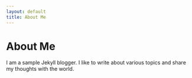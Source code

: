 ```yaml
---
layout: default
title: About Me
---
```


# About Me

I am a sample Jekyll blogger. I like to write about various topics and share my thoughts with the world.